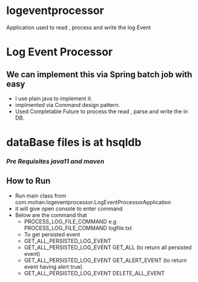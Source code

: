 # logeventprocessor
Application used to read , process and write the log Event

# Log Event Processor

## We can implement this via Spring batch job with easy 
- I use plain java to implement it.
- implmented via Command design pattern.
- Used Completable Future to process the read , parse and write the in DB.

# dataBase files is at hsqldb

### _Pre Requisites java11 and maven_

## How to Run 

- Run main class from com.mohan.logeventprocessor.LogEventProcessorApplication
- it will give open console to enter command 
- Below are the command that 
    - PROCESS_LOG_FILE_COMMAND <logfie path> e.g PROCESS_LOG_FILE_COMMAND logfile.txt
    - To get persisted event 
    - GET_ALL_PERSISTED_LOG_EVENT 
    - GET_ALL_PERSISTED_LOG_EVENT GET_ALL (to return all persisted event)
    - GET_ALL_PERSISTED_LOG_EVENT GET_ALERT_EVENT (to return event having alert true)
    - GET_ALL_PERSISTED_LOG_EVENT DELETE_ALL_EVENT



